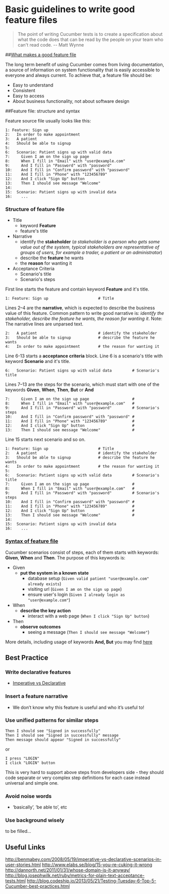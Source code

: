 Basic guidelines to write good feature files
============================================

>The point of writing Cucumber tests is to create a specification about what the code does that can be read by the people on your team who can't read code.
> -- Matt Wynne

##[What makes a good feature file](http://cuke4ninja.com/sec_good_feature_file.html)

The long term benefit of using Cucumber comes from living documentation, a source of information on system functionality that is easily accessible to everyone and always current. To achieve that, a feature file should be:

- Easy to understand
- Consistent
- Easy to access
- About business functionality, not about software design


##Feature file: structure and syntax

Feature source file usually looks like this: 

    1: Feature: Sign up
    2:   In order to make appointment
    3:   A patient
    4:   Should be able to signup
    5:
    6:   Scenario: Patient signs up with valid data
    7:     Given I am on the sign up page
    8:     When I fill in "Email" with "user@example.com"
    9:     And I fill in "Password" with "password"
    10:    And I fill in "Confirm password" with "password"
    11:    And I fill in "Phone" with "123456789"
    12:    And I click "Sign Up" button
    13:    Then I should see message "Welcome"
    14:
    15:  Scenario: Patient signs up with invalid data
    16:    ...

### Structure of feature file

- Title
    - keyword **Feature**
    - feature's title
- Narrative
    - identify the **stakeholder** (*a stakeholder is a person who gets some value out of the system, typical stakeholders are representative of groups of users, for example a trader, a patient or an administrator*)
    - describe the **feature** he wants
    - the **reason** for wanting it
- Acceptance Criteria
    - Scenario's title
    - Scenario's steps

First line starts the feature and contain keyword **Feature** and it's title.<br/>  

    1: Feature: Sign up                      # Title

Lines 2–4 are the **narrative**, which is expected to describe the business value of this feature. Common pattern to write good narrative is: *identify the stakeholder, describe the feature he wants, the reason for wanting it*.
Note: The narrative lines are unparsed text.

    2:   A patient                           # identify the stakeholder
    3:   Should be able to signup            # describe the feature he wants
    4:   In order to make appointment        # the reason for wanting it

Line 6-13 starts a **acceptance criteria** block. Line 6 is a scenario's title with keyword **Scenario** and it's title.

    6:   Scenario: Patient signs up with valid data         # Scenario's title

Lines 7–13 are the steps for the scenario, which must start with one of the keywords **Given**, **When**, **Then**, **But** or **And**

    7:     Given I am on the sign up page                   # 
    8:     When I fill in "Email" with "user@example.com"   #  
    9:     And I fill in "Password" with "password"         # Scenario's steps
    10:    And I fill in "Confirm password" with "password" #  
    11:    And I fill in "Phone" with "123456789"           #  
    12:    And I click "Sign Up" button                     # 
    13:    Then I should see message "Welcome"              #

Line 15 starts next scenario and so on.

    1: Feature: Sign up                      # Title
    2:   A patient                           # identify the stakeholder
    3:   Should be able to signup            # describe the feature he wants
    4:   In order to make appointment        # the reason for wanting it
    5:   
    6:   Scenario: Patient signs up with valid data         # Scenario's title
    7:     Given I am on the sign up page                   # 
    8:     When I fill in "Email" with "user@example.com"   #  
    9:     And I fill in "Password" with "password"         # Scenario's steps
    10:    And I fill in "Confirm password" with "password" #  
    11:    And I fill in "Phone" with "123456789"           #  
    12:    And I click "Sign Up" button                     # 
    13:    Then I should see message "Welcome"              #
    14:
    15:  Scenario: Patient signs up with invalid data
    16:    ...

### [Syntax of feature file](https://github.com/cucumber/cucumber/wiki/Gherkin)

Cucumber scenarios consist of steps, each of them starts with keywords: **Given**, **When** and **Then**. The purpose of this keywords is:

- Given
    - **put the system in a known state**
        - database setup (`Given valid patient "user@example.com" already exists`)
        - visiting url (`Given I am on the sign up page`)
        - ensure user's login (`Given I already login as "user@example.com"`)
- When
    - **describe the key action**
        - interact with a web page (`When I click "Sign Up" button`)
- Then
    - **observe outcomes**
        - seeing a message (`Then I should see message "Welcome"`)

More details, including usage of keywords **And, But** you may find [here](https://github.com/cucumber/cucumber/wiki/Given-When-Then)

## Best Practice

### Write declarative features

- [Imperative vs Declarative](http://benmabey.com/2008/05/19/imperative-vs-declarative-scenarios-in-user-stories.html)

### Insert a feature narrative

- We don’t know why this feature is useful and who it’s useful to!

### Use unified patterns for similar steps

    Then I should see "Signed in successfully"
    Then I should see "Signed in successfully" message
    Then message should appear "Signed in successfully"
or

    I press "LOGIN"
    I click "LOGIN" button

This is very hard to support above steps from developers side - they should code separate or very complex step definitions for each case instead universal and simple one.

### Avoid noise words

- ‘basically’, ‘be able to’, etc

### Use background wisely
to be filled...

## Useful Links
http://benmabey.com/2008/05/19/imperative-vs-declarative-scenarios-in-user-stories.html
http://www.elabs.se/blog/15-you-re-cuking-it-wrong
http://dannorth.net/2011/01/31/whose-domain-is-it-anyway/
http://blog.josephwilk.net/ruby/metrics-for-plain-text-acceptance-tests.html
http://blog.codeship.io/2013/05/21/Testing-Tuesday-6-Top-5-Cucumber-best-practices.html